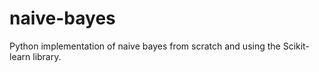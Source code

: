 # naive-bayes
Python implementation of naive bayes from scratch and using the Scikit-learn library.
